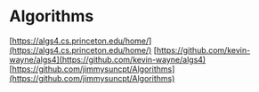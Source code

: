 # Algorithms

[https://algs4.cs.princeton.edu/home/](https://algs4.cs.princeton.edu/home/)
[https://github.com/kevin-wayne/algs4](https://github.com/kevin-wayne/algs4)
[https://github.com/jimmysuncpt/Algorithms](https://github.com/jimmysuncpt/Algorithms)